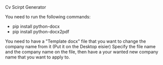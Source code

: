 Cv Scirpt Generator

You need to run the following commands:
  - pip install python-docx
  - pip install python-docx2pdf

You need to have a "Template docx" file that you want to change the company name from it (Put it on the Desktop eisier)
Specify the file name and the company name on the file, then have a your wanted new company name that you want to apply to.
